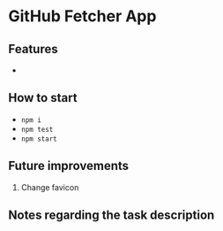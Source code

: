# GitHub Fetcher App

## Features

-

## How to start

- `npm i`
- `npm test`
- `npm start`

## Future improvements

1. Change favicon

## Notes regarding the task description
